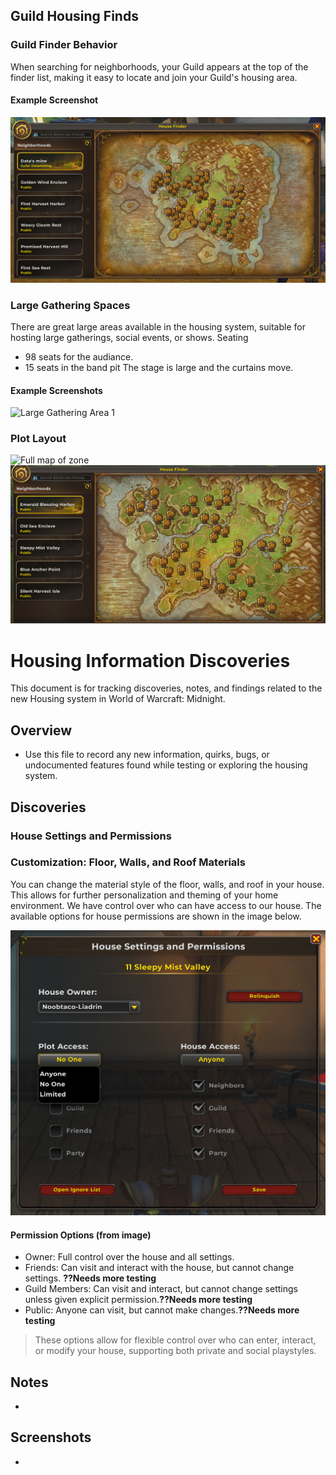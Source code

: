 ## Guild Housing Finds

### Guild Finder Behavior
When searching for neighborhoods, your Guild appears at the top of the finder list, making it easy to locate and join your Guild's housing area.

#### Example Screenshot
![Guild Neighborhood Finder](images/GuildNeighborhood%202025-10-04%20121352.png)
### Large Gathering Spaces
There are great large areas available in the housing system, suitable for hosting large gatherings, social events, or shows.
Seating
* 98 seats for the audiance.
* 15 seats in the band pit
The stage is large and the curtains move.


#### Example Screenshots
![Large Gathering Area 1](images/Screenshot%202025-10-03%20132647.png)

### Plot Layout
![Full map of zone](images/Screenshot%202025-10-03%20132654.png)
![Better view of plots](images/plots-2025-10-03.png)

# Housing Information Discoveries

This document is for tracking discoveries, notes, and findings related to the new Housing system in World of Warcraft: Midnight.

## Overview
- Use this file to record any new information, quirks, bugs, or undocumented features found while testing or exploring the housing system.

## Discoveries

### House Settings and Permissions
### Customization: Floor, Walls, and Roof Materials
You can change the material style of the floor, walls, and roof in your house. This allows for further personalization and theming of your home environment.
We have control over who can have access to our house. The available options for house permissions are shown in the image below.

![House Settings and Permissions](images/house_settings_and_permissions.png)

#### Permission Options (from image)
- Owner: Full control over the house and all settings.
- Friends: Can visit and interact with the house, but cannot change settings. **??Needs more testing**
- Guild Members: Can visit and interact, but cannot change settings unless given explicit permission.**??Needs more testing**
- Public: Anyone can visit, but cannot make changes.**??Needs more testing**

> These options allow for flexible control over who can enter, interact, or modify your house, supporting both private and social playstyles.

## Notes
- 

## Screenshots
- 
